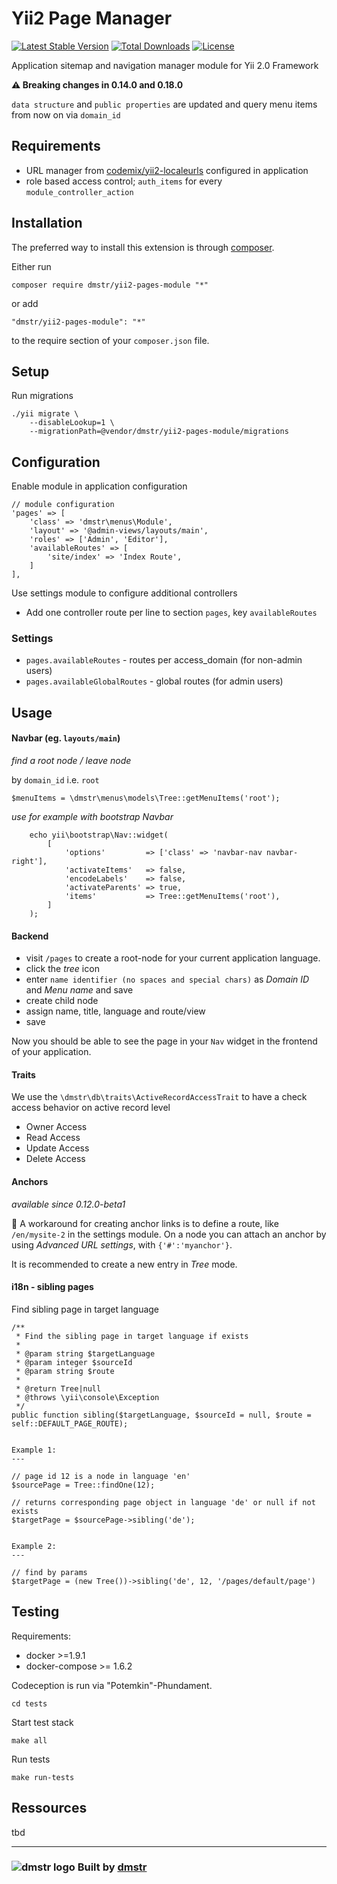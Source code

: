 Yii2 Page Manager
=================

[![Latest Stable Version](https://poser.pugx.org/dmstr/yii2-pages-module/v/stable.svg)](https://packagist.org/packages/dmstr/yii2-pages-module) 
[![Total Downloads](https://poser.pugx.org/dmstr/yii2-pages-module/downloads.svg)](https://packagist.org/packages/dmstr/yii2-pages-module)
[![License](https://poser.pugx.org/dmstr/yii2-pages-module/license.svg)](https://packagist.org/packages/dmstr/yii2-pages-module)

Application sitemap and navigation manager module for Yii 2.0 Framework

**:warning: Breaking changes in 0.14.0 and 0.18.0**

`data structure` and `public properties` are updated and query menu items from now on via `domain_id`

Requirements
------------

- URL manager from [codemix/yii2-localeurls](https://github.com/codemix/yii2-localeurls) configured in application
- role based access control; `auth_items` for every `module_controller_action`


Installation
------------

The preferred way to install this extension is through [composer](http://getcomposer.org/download/).

Either run

```
composer require dmstr/yii2-pages-module "*"
```

or add

```
"dmstr/yii2-pages-module": "*"
```

to the require section of your `composer.json` file.


Setup
-----

Run migrations

```
./yii migrate \
    --disableLookup=1 \
    --migrationPath=@vendor/dmstr/yii2-pages-module/migrations
```


Configuration
-------------

Enable module in application configuration

```
// module configuration
'pages' => [
	'class' => 'dmstr\menus\Module',
	'layout' => '@admin-views/layouts/main',
	'roles' => ['Admin', 'Editor'],
	'availableRoutes' => [
		'site/index' => 'Index Route',
	]
],

```

Use settings module to configure additional controllers

- Add one controller route per line to section `pages`, key `availableRoutes`

### Settings

- `pages.availableRoutes` - routes per access_domain (for non-admin users)
- `pages.availableGlobalRoutes` - global routes (for admin users)


Usage
-----

#### Navbar (eg. `layouts/main`) 

*find a root node / leave node*

by `domain_id` i.e. `root` 

```
$menuItems = \dmstr\menus\models\Tree::getMenuItems('root');
```

*use for example with bootstrap Navbar*

```
    echo yii\bootstrap\Nav::widget(
        [
            'options'         => ['class' => 'navbar-nav navbar-right'],
            'activateItems'   => false,
            'encodeLabels'    => false,
            'activateParents' => true,
            'items'           => Tree::getMenuItems('root'),
        ]
    );
```

#### Backend

- visit `/pages` to create a root-node for your current application language.
- click the *tree* icon
- enter `name identifier (no spaces and special chars)` as *Domain ID* and *Menu name* and save
- create child node
- assign name, title, language and route/view
- save

Now you should be able to see the page in your `Nav` widget in the frontend of your application.

#### Traits

We use the `\dmstr\db\traits\ActiveRecordAccessTrait` to have a check access behavior on active record level

- Owner Access
- Read Access
- Update Access
- Delete Access


#### Anchors

*available since 0.12.0-beta1*

:construction_worker: A workaround for creating anchor links is to define a route, like `/en/mysite-2` in the settings module.
On a node you can attach an anchor by using *Advanced URL settings*, with `{'#':'myanchor'}`.

It is recommended to create a new entry in *Tree* mode.


#### i18n - sibling pages

Find sibling page in target language

```
/**
 * Find the sibling page in target language if exists
 *
 * @param string $targetLanguage
 * @param integer $sourceId
 * @param string $route
 *
 * @return Tree|null
 * @throws \yii\console\Exception
 */
public function sibling($targetLanguage, $sourceId = null, $route = self::DEFAULT_PAGE_ROUTE);


Example 1:
---

// page id 12 is a node in language 'en'
$sourcePage = Tree::findOne(12);

// returns corresponding page object in language 'de' or null if not exists
$targetPage = $sourcePage->sibling('de');


Example 2:
---

// find by params
$targetPage = (new Tree())->sibling('de', 12, '/pages/default/page')

```


Testing
-------

Requirements:

 - docker >=1.9.1
 - docker-compose >= 1.6.2

Codeception is run via "Potemkin"-Phundament.


    cd tests

Start test stack    
    
    make all

Run tests

    make run-tests
    

Ressources
----------

tbd

---

### ![dmstr logo](http://t.phundament.com/dmstr-16-cropped.png) Built by [dmstr](http://diemeisterei.de)

